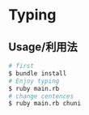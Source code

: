 # Typing

## Usage/利用法

```sh
# first
$ bundle install
# Enjoy typing
$ ruby main.rb
# change centences
$ ruby main.rb chuni
```